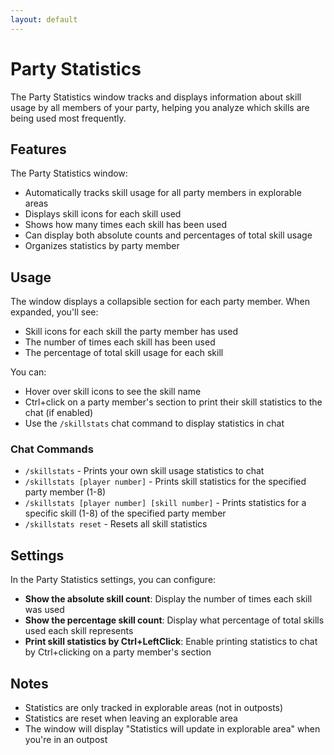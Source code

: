 ```yaml
---
layout: default
---
```


# Party Statistics

The Party Statistics window tracks and displays information about skill usage by all members of your party, helping you analyze which skills are being used most frequently.

## Features

The Party Statistics window:
- Automatically tracks skill usage for all party members in explorable areas
- Displays skill icons for each skill used
- Shows how many times each skill has been used
- Can display both absolute counts and percentages of total skill usage
- Organizes statistics by party member

## Usage

The window displays a collapsible section for each party member. When expanded, you'll see:
- Skill icons for each skill the party member has used
- The number of times each skill has been used
- The percentage of total skill usage for each skill

You can:
- Hover over skill icons to see the skill name
- Ctrl+click on a party member's section to print their skill statistics to the chat (if enabled)
- Use the `/skillstats` chat command to display statistics in chat

### Chat Commands

- `/skillstats` - Prints your own skill usage statistics to chat
- `/skillstats [player number]` - Prints skill statistics for the specified party member (1-8)
- `/skillstats [player number] [skill number]` - Prints statistics for a specific skill (1-8) of the specified party member
- `/skillstats reset` - Resets all skill statistics

## Settings

In the Party Statistics settings, you can configure:
- **Show the absolute skill count**: Display the number of times each skill was used
- **Show the percentage skill count**: Display what percentage of total skills used each skill represents
- **Print skill statistics by Ctrl+LeftClick**: Enable printing statistics to chat by Ctrl+clicking on a party member's section

## Notes

- Statistics are only tracked in explorable areas (not in outposts)
- Statistics are reset when leaving an explorable area
- The window will display "Statistics will update in explorable area" when you're in an outpost
